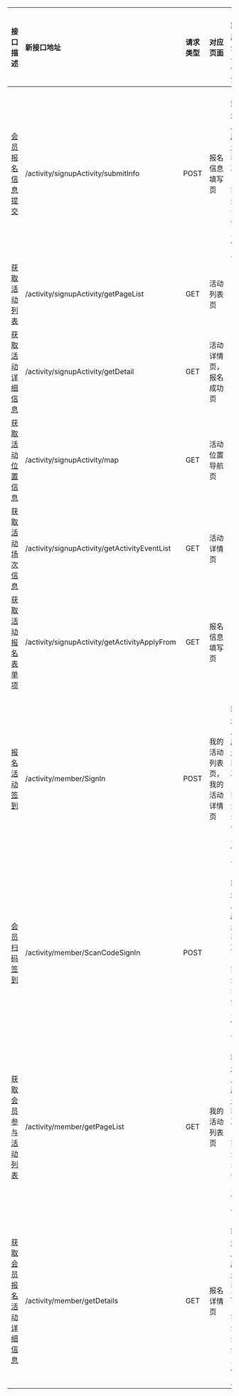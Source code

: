 | 接口描述|新接口地址|请求类型|对应页面|关联服务与备注|
|:-------------|:-------------| :-----:|:------|:------|
|[会员报名信息提交](#会员报名信息提交)|/activity/signupActivity/submitInfo|POST|报名信息填写页|关联[会员服务](https://project.91topbaby.com/projects/topbaby/wiki/%E4%BC%9A%E5%91%98%E6%9C%8D%E5%8A%A1%E7%9B%B8%E5%85%B3API)-获取当前登录会员信息
|[获取活动列表](#获取活动列表)|/activity/signupActivity/getPageList|GET|活动列表页|
|[获取活动详细信息](#获取活动详细信息)|/activity/signupActivity/getDetail|GET|活动详情页，报名成功页|
|[获取活动位置信息](#获取活动位置信息)|/activity/signupActivity/map|GET|活动位置导航页|
|[获取活动场次信息](#获取活动场次信息)|/activity/signupActivity/getActivityEventList|GET|活动详情页|
|[获取活动报名表单项](#获取活动报名表单项)|/activity/signupActivity/getActivityApplyFrom|GET|报名信息填写页|
|[报名活动签到](#报名活动签到)|/activity/member/SignIn|POST|我的活动列表页，我的活动详情页|关联[会员服务](https://project.91topbaby.com/projects/topbaby/wiki/%E4%BC%9A%E5%91%98%E6%9C%8D%E5%8A%A1%E7%9B%B8%E5%85%B3API)-获取当前登录会员信息
|[会员扫码签到](#会员扫码签到)|/activity/member/ScanCodeSignIn|POST||关联[会员服务](https://project.91topbaby.com/projects/topbaby/wiki/%E4%BC%9A%E5%91%98%E6%9C%8D%E5%8A%A1%E7%9B%B8%E5%85%B3API)-获取当前登录会员信息
|[获取会员参与活动列表](#获取会员参与活动列表)|/activity/member/getPageList|GET|我的活动列表页|关联[会员服务](https://project.91topbaby.com/projects/topbaby/wiki/%E4%BC%9A%E5%91%98%E6%9C%8D%E5%8A%A1%E7%9B%B8%E5%85%B3API)-获取当前登录会员信息
|[获取会员报名活动详细信息](#获取会员报名活动详细信息)|/activity/member/getDetails|GET|报名详情页|关联[会员服务](https://project.91topbaby.com/projects/topbaby/wiki/%E4%BC%9A%E5%91%98%E6%9C%8D%E5%8A%A1%E7%9B%B8%E5%85%B3API)-获取当前登录会员信息